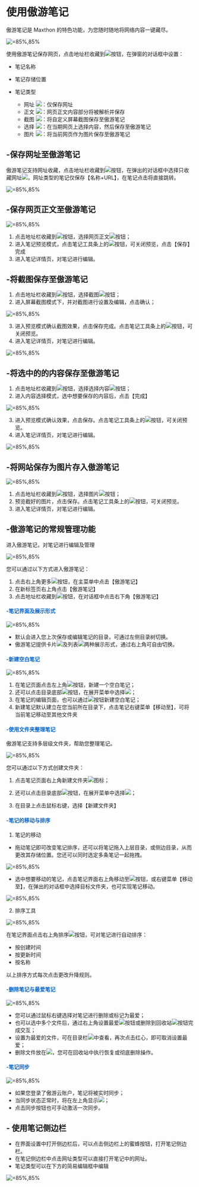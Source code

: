 # 使用傲游笔记

傲游笔记是 Maxthon 的特色功能，为您随时随地将网络内容一键藏尽。

![](images/08-1.png "=85%,85%")

使用傲游笔记保存网页，点击地址栏收藏到![](images/08-2.png)按钮，在弹窗的对话框中设置：

- 笔记名称

- 笔记存储位置

- 笔记类型

  - 网址 ![](images/08-3.png)：仅保存网址
  - 正文 ![](images/08-4.png)：网页正文内容部分将被解析并保存
  - 截图 ![](images/08-5.png)：将自定义屏幕截图保存至傲游笔记
  - 选择 ![](images/08-6.png)：在当期网页上选择内容，然后保存至傲游笔记
  - 图片 ![](images/08-7.png)：将当前网页作为图片保存至傲游笔记

  

## -保存网址至傲游笔记

傲游笔记支持网址收藏，点击地址栏收藏到![](images/08-2.png)按钮，在弹出的对话框中选择只收藏网址![](images/08-3.png)，网址类型的笔记仅保存【名称+URL】，在笔记点击将直接跳转。

![](images/08-8.png "=85%,85%")



## -保存网页正文至傲游笔记

![](images/08-9.png "=85%,85%")

1. 点击地址栏收藏到![](images/08-2.png)按钮，选择网页正文![](images/08-4.png)按钮；
2. 进入笔记预览模式，点击笔记工具条上的![](images/08-10.png)按钮，可关闭预览，点击【保存】完成
3. 进入笔记详情页，对笔记进行编辑。

## -将截图保存至傲游笔记

1. 点击地址栏收藏到![](images/08-2.png)按钮，选择截图![](images/08-5.png)按钮；
2. 进入屏幕截图模式下，并对截图进行设置及编辑，点击确认；

![](images/08-11.png "=85%,85%")

3. 进入预览模式确认截图效果，点击保存完成。点击笔记工具条上的![](images/08-10.png)按钮，可关闭预览。
4. 进入笔记详情页，对笔记进行编辑。

![](images/08-12.png "=85%,85%")

## -将选中的的内容保存至傲游笔记

1. 点击地址栏收藏到![](images/08-2.png)按钮，选择选择内容![](images/08-6.png)按钮；
2. 进入内容选择模式，选中想要保存的内容后，点击【完成】

![](images/08-13.png "=85%,85%")

3. 进入预览模式确认效果，点击保存。点击笔记工具条上的![](images/08-10.png)按钮，可关闭预览。
4. 进入笔记详情页，对笔记进行编辑。

![](images/08-14.png "=85%,85%")

## -将网站保存为图片存入傲游笔记

![](images/08-15.png "=85%,85%")

1. 点击地址栏收藏到![](images/08-2.png)按钮，选择图片![](images/08-7.png)按钮；
2. 预览截好的图片，点击保存。点击笔记工具条上的![](images/08-10.png)按钮，可关闭预览。
3. 进入笔记详情页，对笔记进行编辑。

## -傲游笔记的常规管理功能

进入傲游笔记，对笔记进行编辑及管理

![](images/08-16.png "=85%,85%")

您可以通过以下方式进入傲游笔记：

1. 点击右上角更多![](images/03-2.png)按钮，在主菜单中点击【傲游笔记】
2. 在新标签页右上角点击【傲游笔记】
3. 点击地址栏收藏到![](images/08-2.png)按钮，在对话框中点击右下角【傲游笔记】

#### <font color=#0062CC>-笔记界面及展示形式</font>

![](images/08-17.png "=85%,85%")

- 默认会进入您上次保存或编辑笔记的目录，可通过左侧目录树切换。
- 傲游笔记提供卡片![](images/08-18.png)及列表![](images/08-19.png)两种展示形式，通过右上角可自由切换。

#### <font color=#0062CC>-新建空白笔记</font>

![](images/08-20.png "=85%,85%")

1. 在笔记页面点击左上角![](images/08-21.png)按钮，新建一个空白笔记；
2. 还可以点击目录底部![](images/08-22.png)按钮，在展开菜单中选择![](images/08-23.png)；
3. 在笔记的编辑页面，也可以通过![](images/08-24.png)按钮新建空白笔记；
4. 新建笔记默认建立在您当前所在目录下，点击笔记右键菜单【移动至】，可将当前笔记移动至其他文件夹

#### <font color=#0062CC>-使用文件夹整理笔记</font>

傲游笔记支持多层级文件夹，帮助您整理笔记。

![](images/08-25.png "=85%,85%")

您可以通过以下方式创建文件夹：

1. 点击笔记页面右上角新建文件夹![](images/08-26.png)图标；

2. 还可以点击目录底部![](images/08-22.png)按钮，在展开菜单中选择![](images/08-27.png)；

3. 在目录上点击鼠标右键，选择【新建文件夹】

   

#### <font color=#0062CC>-笔记的移动与排序</font>

1. 笔记的移动

- 拖动笔记即可改变笔记排序，还可以将笔记拖入上层目录，或侧边目录，从而更改其存储位置。您还可以同时选定多条笔记一起拖拽。 

![](images/08-28.png "=85%,85%")

- 选中想要移动的笔记，点击笔记界面右上角移动至![](images/08-29.png)按钮，或右键菜单【移动至】，在弹出的对话框中选择目标文件夹，也可实现笔记移动。

![](images/08-30.png "=85%,85%")

2. 排序工具

![](images/08-31.png "=85%,85%")

在笔记界面点击右上角排序![](images/08-32.png)按钮，可对笔记进行自动排序：

- 按创建时间
- 按更新时间
- 按名称

以上排序方式每次点击更改升降规则。

#### <font color=#0062CC>-删除笔记与最爱笔记</font>

![](images/08-33.png "=85%,85%")

- 您可以通过鼠标右键选择对笔记进行删除或标记为最爱；
- 也可以选中多个文件后，通过右上角设置最爱![](images/08-34.png)按钮或删除到回收站![](images/08-35.png)按钮完成交互；
- 设置为最爱的文件，可在目录栏![](images/08-36.png)中查看，再次点击红心，即可取消设置最爱；
- 删除文件放在![](images/08-37.png)，您可在回收站中执行恢复或彻底删除操作。

#### <font color=#0062CC>-笔记同步</font>

![](images/08-38.png "=85%,85%")

- 如果您登录了傲游云账户，笔记将被实时同步；
- 当同步状态正常时，将在左上角显示![](images/08-39.png)；
- 点击同步按钮也可手动激活一次同步。


## - 使用笔记侧边栏

- 在界面设置中打开侧边栏后，可以点击侧边栏上的蜜蜂按钮，打开笔记侧边栏。
- 在笔记侧边栏中点击网址类型可以直接打开笔记中的网址。
- 笔记类型可以在下方的简易编辑框中编辑

![](images/08-40.png "=85%,85%")


















